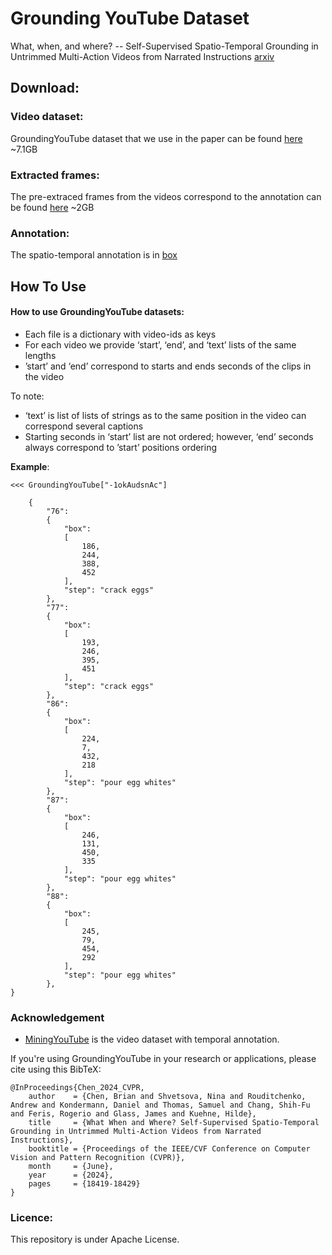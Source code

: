 
# Grounding YouTube Dataset #
What, when, and where? -- Self-Supervised Spatio-Temporal Grounding in Untrimmed Multi-Action Videos from Narrated Instructions
[arxiv](https://arxiv.org/abs/2303.16990)


## Download:  

### Video dataset:  
 GroundingYouTube dataset that we use in the paper can be found [here](https://docs.google.com/uc?export=download&id=1wmJvkvqZoqsD8rvFVZ3KLV2vV9WXv89R) ~7.1GB
 
### Extracted frames:  
 The pre-extraced frames from the videos correspond to the annotation can be found [here](https://drive.google.com/file/d/1THpcXddk4SmNfTqeMujV7MxGIWeydO4H/view?usp=sharing) ~2GB   

### Annotation:  
 The spatio-temporal annotation is in [box](annotations/box_anno.json) 
  
 
## How To Use  

#### How to use GroundingYouTube datasets:  
* Each file is a dictionary with video-ids as keys 
* For each video we provide ‘start’, ‘end’, and ‘text’ lists of the same lengths  
* ’start’ and ‘end’ correspond to starts and ends seconds of the clips in the video

  
To note: 
- ‘text’ is list of lists of strings as to the same position in the video can correspond several captions
- Starting seconds in ‘start’ list are not ordered; however, ‘end’ seconds always correspond  to ’start’ positions ordering


**Example**:   

```
<<< GroundingYouTube["-1okAudsnAc"]   

    {
        "76":
        {
            "box":
            [
                186,
                244,
                388,
                452
            ],
            "step": "crack eggs"
        },
        "77":
        {
            "box":
            [
                193,
                246,
                395,
                451
            ],
            "step": "crack eggs"
        },
        "86":
        {
            "box":
            [
                224,
                7,
                432,
                218
            ],
            "step": "pour egg whites"
        },
        "87":
        {
            "box":
            [
                246,
                131,
                450,
                335
            ],
            "step": "pour egg whites"
        },
        "88":
        {
            "box":
            [
                245,
                79,
                454,
                292
            ],
            "step": "pour egg whites"
        },
}
```


### Acknowledgement
* [MiningYouTube](https://github.com/hildekuehne/Mining_YouTube_dataset/tree/master) is the video dataset with temporal annotation.


If you're using GroundingYouTube in your research or applications, please cite using this BibTeX:

```
@InProceedings{Chen_2024_CVPR,
    author    = {Chen, Brian and Shvetsova, Nina and Rouditchenko, Andrew and Kondermann, Daniel and Thomas, Samuel and Chang, Shih-Fu and Feris, Rogerio and Glass, James and Kuehne, Hilde},
    title     = {What When and Where? Self-Supervised Spatio-Temporal Grounding in Untrimmed Multi-Action Videos from Narrated Instructions},
    booktitle = {Proceedings of the IEEE/CVF Conference on Computer Vision and Pattern Recognition (CVPR)},
    month     = {June},
    year      = {2024},
    pages     = {18419-18429}
}
```


### Licence: 
 
This repository is under Apache License. 


